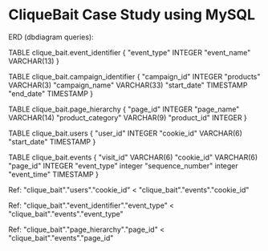 # CliqueBait Case Study using MySQL

ERD (dbdiagram queries):

TABLE clique_bait.event_identifier {
  "event_type" INTEGER
  "event_name" VARCHAR(13)
}

TABLE clique_bait.campaign_identifier {
  "campaign_id" INTEGER
  "products" VARCHAR(3)
  "campaign_name" VARCHAR(33)
  "start_date" TIMESTAMP
  "end_date" TIMESTAMP
}

TABLE clique_bait.page_hierarchy {
  "page_id" INTEGER
  "page_name" VARCHAR(14)
  "product_category" VARCHAR(9)
  "product_id" INTEGER
}

TABLE clique_bait.users {
  "user_id" INTEGER
  "cookie_id" VARCHAR(6)
  "start_date" TIMESTAMP
}

TABLE clique_bait.events {
  "visit_id" VARCHAR(6)
  "cookie_id" VARCHAR(6)
  "page_id" INTEGER
  "event_type" integer
  "sequence_number" integer
  "event_time" TIMESTAMP
}

Ref: "clique_bait"."users"."cookie_id" < "clique_bait"."events"."cookie_id"

Ref: "clique_bait"."event_identifier"."event_type" < "clique_bait"."events"."event_type"

Ref: "clique_bait"."page_hierarchy"."page_id" < "clique_bait"."events"."page_id"
